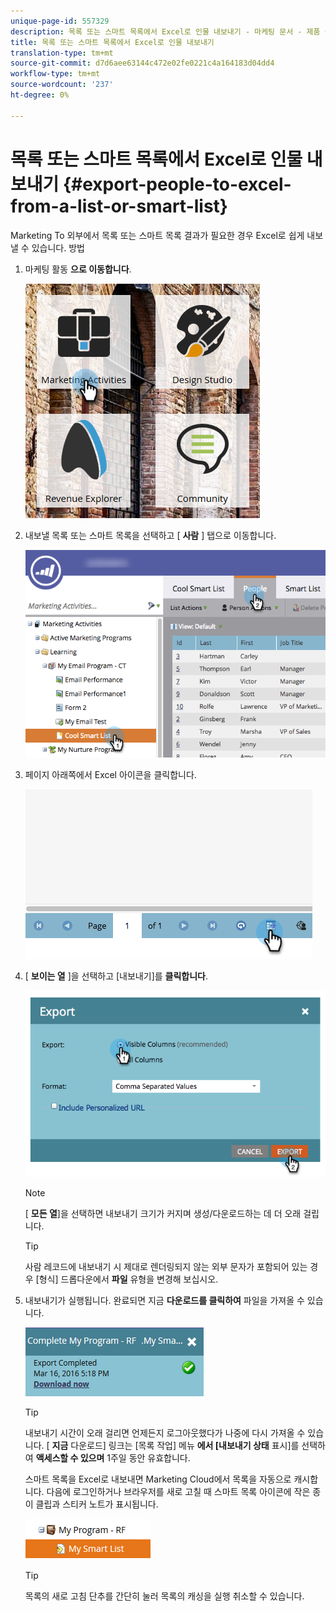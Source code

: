 ```yaml
---
unique-page-id: 557329
description: 목록 또는 스마트 목록에서 Excel로 인물 내보내기 - 마케팅 문서 - 제품 설명서
title: 목록 또는 스마트 목록에서 Excel로 인물 내보내기
translation-type: tm+mt
source-git-commit: d7d6aee63144c472e02fe0221c4a164183d04dd4
workflow-type: tm+mt
source-wordcount: '237'
ht-degree: 0%

---
```



# 목록 또는 스마트 목록에서 Excel로 인물 내보내기 {#export-people-to-excel-from-a-list-or-smart-list}

Marketing To 외부에서 목록 또는 스마트 목록 결과가 필요한 경우 Excel로 쉽게 내보낼 수 있습니다. 방법

1. 마케팅 활동 **으로 이동합니다**.

   ![](assets/ma.png)

1. 내보낼 목록 또는 스마트 목록을 선택하고 [ **사람** ] 탭으로 이동합니다.

   ![](assets/smartlistpeopletab-hands.png)

1. 페이지 아래쪽에서 Excel 아이콘을 클릭합니다.

   ![](assets/exportpeople.png)

1. [ **보이는 열** ]을 선택하고 [내보내기]를 **클릭합니다**.

   ![](assets/image2014-9-11-14-3a1-3a37.png)

   >[!NOTE]
   >
   >[ **모든 열**]을 선택하면 내보내기 크기가 커지며 생성/다운로드하는 데 더 오래 걸립니다.

   >[!TIP]
   >
   >사람 레코드에 내보내기 시 제대로 렌더링되지 않는 외부 문자가 포함되어 있는 경우 [형식] 드롭다운에서 **파일** 유형을 변경해 보십시오.

1. 내보내기가 실행됩니다. 완료되면 지금 **다운로드를 클릭하여** 파일을 가져올 수 있습니다.

   ![](assets/popup.png)

   >[!TIP]
   >
   >내보내기 시간이 오래 걸리면 언제든지 로그아웃했다가 나중에 다시 가져올 수 있습니다. [ **지금** 다운로드] 링크는 [목록 작업] 메뉴 **에서 [내보내기 상태** 표시]를 선택하여 **액세스할 수 있으며** 1주일 동안 유효합니다.

   스마트 목록을 Excel로 내보내면 Marketing Cloud에서 목록을 자동으로 캐시합니다. 다음에 로그인하거나 브라우저를 새로 고칠 때 스마트 목록 아이콘에 작은 종이 클립과 스티커 노트가 표시됩니다.

   ![](assets/cached.png)

   >[!TIP]
   >
   >목록의 새로 고침 단추를 간단히 눌러 목록의 캐싱을 실행 취소할 수 있습니다.

